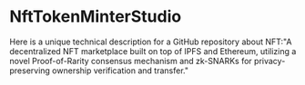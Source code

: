 # NftTokenMinterStudio
Here is a unique technical description for a GitHub repository about NFT:"A decentralized NFT marketplace built on top of IPFS and Ethereum, utilizing a novel Proof-of-Rarity consensus mechanism and zk-SNARKs for privacy-preserving ownership verification and transfer."
